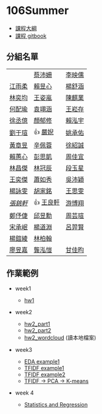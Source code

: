 ﻿# 106Summer

- [課程大綱](http://www.n2.org.tw/pub/uploads/8N2033_臺大_蔡芸琤_資料科學程式設計0426.pdf)
- [課程 gitbook](https://n2-data-science-programming.gitbook.io/rsummer/)

## 分組名單
| | | |
--|--|--
[]() | [蔡沛姍](https://github.com/Pei4/Exercise) | [李映儒](https://github.com/Lulu-Lee/106-Summer-Class)| 
[江雨柔](https://github.com/stephanie0324/cs-summer-school) | [賴昱心](https://github.com/SafiaLai/Test.git) | [楊舒涵](https://github.com/yshuhan/project) | 
[林奕均](https://github.com/yichunchloe/2018-Summer-CSX-RProject) | [王姿嵐](https://github.com/lanw868/Data-Science-Programming) | [陳麒業](https://github.com/Gsus4/CSX_Summer_2018) | 
[何配瑜](https://github.com/pd1921/CSX_RProject_2018) | [袁翊涵](https://github.com/Rcatgaze/b06702016) | [王崧存](https://github.com/B10604106/B10604106) | 
[徐丞億](https://github.com/bwychenyi/CSX_RProject_Summer_2018) | [顏郁修](https://github.com/willsonyen/CSX_RProject_Summer_2018) | [賴泓宇](https://github.com/Austinlaiaccount/2018summerrproject) | 
[劉于瑄](https://github.com/yuly830914/CSX_RProject) | :thumbsup: [嚴婗](https://github.com/nicoleyen/ex1) | [姚承佑](https://github.com/pccuyao/Example) | 
[黃章昱](https://github.com/jack2012aa/CSX-R-project) | [辛佩蓉](https://github.com/PeijungHsin/CSXsppjhsin) | [徐紹誠](https://github.com/Ipasss/example) | 
[賴蕙心](https://github.com/rwg00201/002) | [彭思凱](https://github.com/Ashley3477/R_2018Summer) | [周佳宜](https://github.com/daisychou1995/R-Project_2018Summer) | 
[林昌傑](https://github.com/Jerry882612/Jerry882612) | [林冠辰](https://github.com/tedlinx/CSX_RProject_summer_2018) | [段玉星](http://github.com/tuanstar90208/stardog) | 
[王奕傑](https://github.com/ericwang1998/CSX_RProject_Summer_2018) | [蕭如秀](https://github.com/ruxiuhsiao/homework) | [吳沛穎](https://github.com/peiyingwu0705/-) | 
[楊詠雯](https://github.com/YongWen-Yang/example) | [胡家銘](https://github.com/jiaminghummc110610014/Example) | [王思雯](https://github.com/abcxzew/Example) | 
_[張銚軒]()_ | :thumbsup: [王良軒](https://github.com/jason10130021/CS-X_106_Summer) | [游博翔](https://github.com/cartus0910/2018SUMMER_R) | 
[鄭伃倢](https://github.com/minikitty2926/Yujie_106_Summer) | [邱昱勳](https://github.com/retx/CHIU-YU-HSUN) | [周芸瑄](https://github.com/chouyunhsuan/chou) | 
[宋承岷](https://github.com/marksong1105/CSX_RProject_Summer_2018) | [楊道淵](https://github.com/bearhugdao/CSX_RProject_summer_2018/) | [呂羿賢](https://github.com/luyihsien/CSX_RProject_Spring_2018) | 
[楊鎧綾](https://github.com/yangkailing/example) | [林柏翰](https://github.com/Bo-Han/NTU-R) | []() | 
[廖昱嘉](https://github.com/icedragon5235/ntu-cs-x) | [龔泓愷](https://github.com/Bourbon0212/NTU-CS-X) | [甘佳昀](https://github.com/clairekan/NTU_R) |


## 作業範例

- week1
  - [hw1](https://ntu-csx-datascience.github.io/106Summer/week1/hw1.html)

- week2
  - [hw2_part1](https://ntu-csx-datascience.github.io/106Summer/week2/ggplot2Example.html)
  - [hw2_part2](https://ntu-csx-datascience.github.io/106Summer/week2/textMining.html)
  - [hw2_wordcloud](https://ntu-csx-datascience.github.io/106Summer/week2/wordcloud/wordcloud.html) (讀本地檔案)
  
- week3
  - [EDA example1](https://ntu-csx-datascience.github.io/106Summer/week3/EDA.html)
  - [TFIDF example1](https://ntu-csx-datascience.github.io/106Summer/week3/tfidf/tfidf.html)
  - [TFIDF example2](https://ntu-csx-datascience.github.io/106Summer/week3/PTTBoyGirl.html)
  - [TFIDF -> PCA -> K-means](https://ntu-csx-datascience.github.io/106Summer/week3/week3_example.html)
  
- week 4
  - [Statistics and Regression](https://ntu-csx-datascience.github.io/106Summer/week4/regression_example.html)

